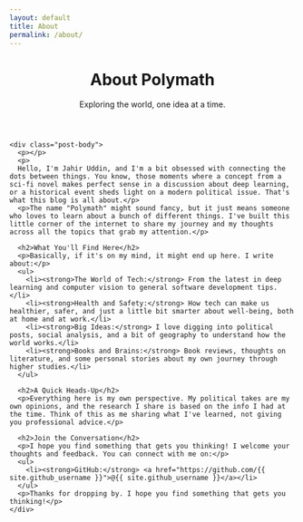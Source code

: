```yaml
---
layout: default
title: About
permalink: /about/
---
```


<div class="container">
  <div class="post-content">
    <header class="post-header">
      <h1 class="post-title">About Polymath</h1>
      <p class="post-excerpt">Exploring the world, one idea at a time.</p>
    </header>


    <div class="post-body">
      <p></p>
      <p>
      Hello, I'm Jahir Uddin, and I'm a bit obsessed with connecting the dots between things. You know, those moments where a concept from a sci-fi novel makes perfect sense in a discussion about deep learning, or a historical event sheds light on a modern political issue. That's what this blog is all about.</p>
      <p>The name "Polymath" might sound fancy, but it just means someone who loves to learn about a bunch of different things. I've built this little corner of the internet to share my journey and my thoughts across all the topics that grab my attention.</p>
      
      <h2>What You'll Find Here</h2>
      <p>Basically, if it's on my mind, it might end up here. I write about:</p>
      <ul>
        <li><strong>The World of Tech:</strong> From the latest in deep learning and computer vision to general software development tips.</li>
        <li><strong>Health and Safety:</strong> How tech can make us healthier, safer, and just a little bit smarter about well-being, both at home and at work.</li>
        <li><strong>Big Ideas:</strong> I love digging into political posts, social analysis, and a bit of geography to understand how the world works.</li>
        <li><strong>Books and Brains:</strong> Book reviews, thoughts on literature, and some personal stories about my own journey through higher studies.</li>
      </ul>

      <h2>A Quick Heads-Up</h2>
      <p>Everything here is my own perspective. My political takes are my own opinions, and the research I share is based on the info I had at the time. Think of this as me sharing what I've learned, not giving you professional advice.</p>

      <h2>Join the Conversation</h2>
      <p>I hope you find something that gets you thinking! I welcome your thoughts and feedback. You can connect with me on:</p>
      <ul>
        <li><strong>GitHub:</strong> <a href="https://github.com/{{ site.github_username }}">@{{ site.github_username }}</a></li>
      </ul>
      <p>Thanks for dropping by. I hope you find something that gets you thinking!</p>
    </div>
  </div>
</div>